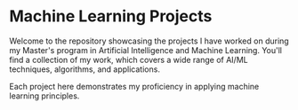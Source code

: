 # Machine Learning Projects  

Welcome to the repository showcasing the projects I have worked on during my Master's program in Artificial Intelligence and Machine Learning. You'll find a collection of my work, which covers a wide range of AI/ML techniques, algorithms, and applications.
  
Each project here demonstrates my proficiency in applying machine learning principles.
